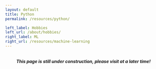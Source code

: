 ```yaml
---
layout: default
title: Python
permalink: /resources/python/

left_label: Hobbies
left_url: /about/hobbies/
right_label: ML
right_url: /resources/machine-learning
---
```


<!-- !PAGE CONTENT! -->
<div id="page-resources-python" class="w3-main" >
  <section id="profile" class="w3-container">
    <div style="display:flex; justify-content:center; gap:10px; align-items:center;">
      <h5><i class="fa fa-gear"></i>
      This page is still under construction, please visit at a later time!
      <i class="fa fa-gear"></i></h5>
    </div>
  </section>
</div>